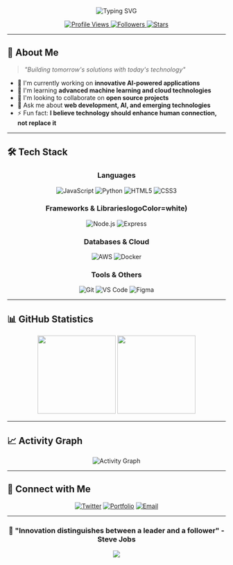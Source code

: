 <div align="center">
  
  <!-- Header with animated typing effect -->
  <img src="https://readme-typing-svg.herokuapp.com?font=Fira+Code&size=32&pause=1000&color=00D9FF&center=true&vCenter=true&width=600&lines=Hello+World!+I'm+sho11decade+%F0%9F%91%8B;Full+Stack+Developer+%F0%9F%92%BB;AI+%26+Technology+Enthusiast+%F0%9F%A4%96;Building+the+Future+%F0%9F%9A%80" alt="Typing SVG" />
  
  <!-- Profile Views and Followers -->
  <p>
    <a href="https://github.com/sho11decade/sho11decade/">
      <img src="https://komarev.com/ghpvc/?username=sho11decade&color=blueviolet&style=for-the-badge" alt="Profile Views" />
    </a>
    <a href="https://github.com/sho11decade">
      <img src="https://img.shields.io/github/followers/sho11decade?label=Followers&style=for-the-badge&color=blue" alt="Followers" />
    </a>
    <a href="https://github.com/sho11decade">
      <img src="https://img.shields.io/github/stars/sho11decade?label=Stars&style=for-the-badge&color=yellow" alt="Stars" />
    </a>
  </p>

</div>

---

## 🚀 About Me

> *"Building tomorrow's solutions with today's technology"*

- 🔭 I'm currently working on **innovative AI-powered applications**
- 🌱 I'm learning **advanced machine learning and cloud technologies**
- 👯 I'm looking to collaborate on **open source projects**
- 💬 Ask me about **web development, AI, and emerging technologies**
- ⚡ Fun fact: **I believe technology should enhance human connection, not replace it**

---

## 🛠️ Tech Stack

<div align="center">

### Languages
![JavaScript](https://img.shields.io/badge/-JavaScript-F7DF1E?style=for-the-badge&logo=javascript&logoColor=black)
![Python](https://img.shields.io/badge/-Python-3776AB?style=for-the-badge&logo=python&logoColor=white)
![HTML5](https://img.shields.io/badge/-HTML5-E34F26?style=for-the-badge&logo=html5&logoColor=white)
![CSS3](https://img.shields.io/badge/-CSS3-1572B6?style=for-the-badge&logo=css3&logoColor=white)

### Frameworks & LibrarieslogoColor=white)
![Node.js](https://img.shields.io/badge/-Node.js-339933?style=for-the-badge&logo=nodedotjs&logoColor=white)
![Express](https://img.shields.io/badge/-Express-000000?style=for-the-badge&logo=express&logoColor=white)

### Databases & Cloud
![AWS](https://img.shields.io/badge/-AWS-232F3E?style=for-the-badge&logo=amazonaws&logoColor=white)
![Docker](https://img.shields.io/badge/-Docker-2496ED?style=for-the-badge&logo=docker&logoColor=white)

### Tools & Others
![Git](https://img.shields.io/badge/-Git-F05032?style=for-the-badge&logo=git&logoColor=white)
![VS Code](https://img.shields.io/badge/-VS%20Code-007ACC?style=for-the-badge&logo=visualstudiocode&logoColor=white)
![Figma](https://img.shields.io/badge/-Figma-F24E1E?style=for-the-badge&logo=figma&logoColor=white)

</div>

---

## 📊 GitHub Statistics

<div align="center">
  
  <img height="180em" src="https://github-readme-stats.vercel.app/api?username=sho11decade&show_icons=true&theme=tokyonight&include_all_commits=true&count_private=true"/>
  
  <img height="180em" src="https://github-readme-stats.vercel.app/api/top-langs/?username=sho11decade&layout=compact&langs_count=8&theme=tokyonight"/>

</div>

---


## 📈 Activity Graph

<div align="center">
  
  ![Activity Graph](https://github-readme-activity-graph.vercel.app/graph?username=sho11decade&theme=tokyo-night&bg_color=0D1117&color=00D9FF&line=00D9FF&point=FFFFFF)
  
</div>

---

## 🤝 Connect with Me

<div align="center">

[![Twitter](https://img.shields.io/badge/-Twitter-1DA1F2?style=for-the-badge&logo=twitter&logoColor=white)](https://twitter.com/ricezero21)
[![Portfolio](https://img.shields.io/badge/-Portfolio-000000?style=for-the-badge&logo=vercel&logoColor=white)](https://page.ricezero.fun/)
[![Email](https://img.shields.io/badge/-Email-D14836?style=for-the-badge&logo=gmail&logoColor=white)](mailto:info@ricezero.fun)

</div>

---

<div align="center">
  
  ### 💫 "Innovation distinguishes between a leader and a follower" - Steve Jobs
  
  <img src="https://capsule-render.vercel.app/api?type=waving&color=gradient&height=100&section=footer"/>
  
</div>
